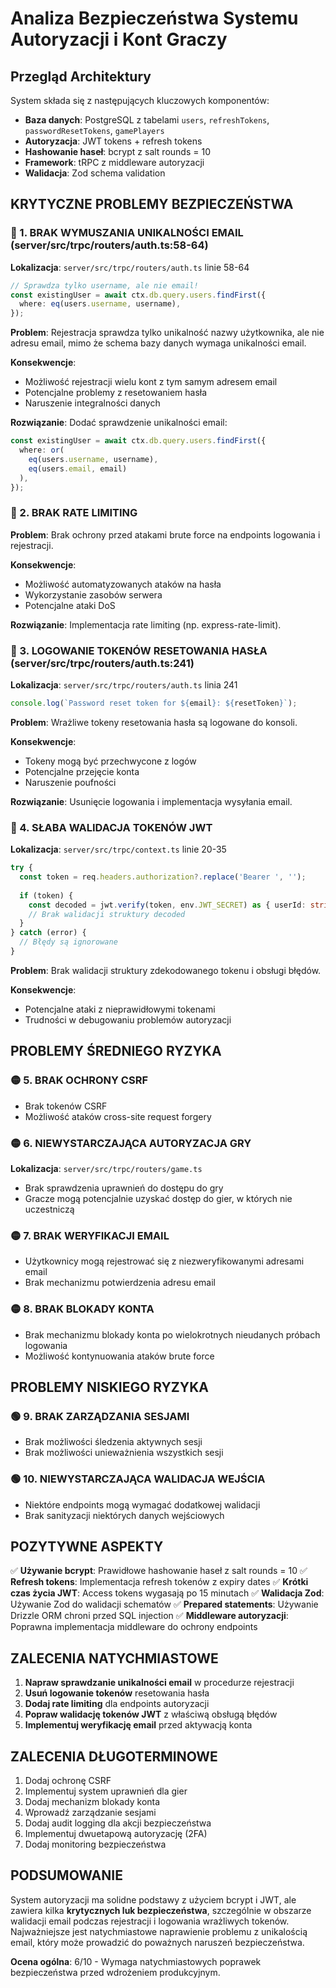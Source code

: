 # Analiza Bezpieczeństwa Systemu Autoryzacji i Kont Graczy

## Przegląd Architektury

System składa się z następujących kluczowych komponentów:
- **Baza danych**: PostgreSQL z tabelami `users`, `refreshTokens`, `passwordResetTokens`, `gamePlayers`
- **Autoryzacja**: JWT tokens + refresh tokens
- **Hashowanie haseł**: bcrypt z salt rounds = 10
- **Framework**: tRPC z middleware autoryzacji
- **Walidacja**: Zod schema validation

## KRYTYCZNE PROBLEMY BEZPIECZEŃSTWA

### 🔴 1. BRAK WYMUSZANIA UNIKALNOŚCI EMAIL (server/src/trpc/routers/auth.ts:58-64)

**Lokalizacja**: `server/src/trpc/routers/auth.ts` linie 58-64
```typescript
// Sprawdza tylko username, ale nie email!
const existingUser = await ctx.db.query.users.findFirst({
  where: eq(users.username, username),
});
```

**Problem**: Rejestracja sprawdza tylko unikalność nazwy użytkownika, ale nie adresu email, mimo że schema bazy danych wymaga unikalności email.

**Konsekwencje**:
- Możliwość rejestracji wielu kont z tym samym adresem email
- Potencjalne problemy z resetowaniem hasła
- Naruszenie integralności danych

**Rozwiązanie**: Dodać sprawdzenie unikalności email:
```typescript
const existingUser = await ctx.db.query.users.findFirst({
  where: or(
    eq(users.username, username),
    eq(users.email, email)
  ),
});
```

### 🔴 2. BRAK RATE LIMITING

**Problem**: Brak ochrony przed atakami brute force na endpoints logowania i rejestracji.

**Konsekwencje**:
- Możliwość automatyzowanych ataków na hasła
- Wykorzystanie zasobów serwera
- Potencjalne ataki DoS

**Rozwiązanie**: Implementacja rate limiting (np. express-rate-limit).

### 🔴 3. LOGOWANIE TOKENÓW RESETOWANIA HASŁA (server/src/trpc/routers/auth.ts:241)

**Lokalizacja**: `server/src/trpc/routers/auth.ts` linia 241
```typescript
console.log(`Password reset token for ${email}: ${resetToken}`);
```

**Problem**: Wrażliwe tokeny resetowania hasła są logowane do konsoli.

**Konsekwencje**:
- Tokeny mogą być przechwycone z logów
- Potencjalne przejęcie konta
- Naruszenie poufności

**Rozwiązanie**: Usunięcie logowania i implementacja wysyłania email.

### 🔴 4. SŁABA WALIDACJA TOKENÓW JWT

**Lokalizacja**: `server/src/trpc/context.ts` linie 20-35
```typescript
try {
  const token = req.headers.authorization?.replace('Bearer ', '');
  
  if (token) {
    const decoded = jwt.verify(token, env.JWT_SECRET) as { userId: string };
    // Brak walidacji struktury decoded
  }
} catch (error) {
  // Błędy są ignorowane
}
```

**Problem**: Brak walidacji struktury zdekodowanego tokenu i obsługi błędów.

**Konsekwencje**:
- Potencjalne ataki z nieprawidłowymi tokenami
- Trudności w debugowaniu problemów autoryzacji

## PROBLEMY ŚREDNIEGO RYZYKA

### 🟡 5. BRAK OCHRONY CSRF
- Brak tokenów CSRF
- Możliwość ataków cross-site request forgery

### 🟡 6. NIEWYSTARCZAJĄCA AUTORYZACJA GRY
**Lokalizacja**: `server/src/trpc/routers/game.ts`
- Brak sprawdzenia uprawnień do dostępu do gry
- Gracze mogą potencjalnie uzyskać dostęp do gier, w których nie uczestniczą

### 🟡 7. BRAK WERYFIKACJI EMAIL
- Użytkownicy mogą rejestrować się z niezweryfikowanymi adresami email
- Brak mechanizmu potwierdzenia adresu email

### 🟡 8. BRAK BLOKADY KONTA
- Brak mechanizmu blokady konta po wielokrotnych nieudanych próbach logowania
- Możliwość kontynuowania ataków brute force

## PROBLEMY NISKIEGO RYZYKA

### 🟢 9. BRAK ZARZĄDZANIA SESJAMI
- Brak możliwości śledzenia aktywnych sesji
- Brak możliwości unieważnienia wszystkich sesji

### 🟢 10. NIEWYSTARCZAJĄCA WALIDACJA WEJŚCIA
- Niektóre endpoints mogą wymagać dodatkowej walidacji
- Brak sanityzacji niektórych danych wejściowych

## POZYTYWNE ASPEKTY

✅ **Używanie bcrypt**: Prawidłowe hashowanie haseł z salt rounds = 10
✅ **Refresh tokens**: Implementacja refresh tokenów z expiry dates
✅ **Krótki czas życia JWT**: Access tokens wygasają po 15 minutach
✅ **Walidacja Zod**: Używanie Zod do walidacji schematów
✅ **Prepared statements**: Używanie Drizzle ORM chroni przed SQL injection
✅ **Middleware autoryzacji**: Poprawna implementacja middleware do ochrony endpoints

## ZALECENIA NATYCHMIASTOWE

1. **Napraw sprawdzanie unikalności email** w procedurze rejestracji
2. **Usuń logowanie tokenów** resetowania hasła
3. **Dodaj rate limiting** dla endpoints autoryzacji
4. **Popraw walidację tokenów JWT** z właściwą obsługą błędów
5. **Implementuj weryfikację email** przed aktywacją konta

## ZALECENIA DŁUGOTERMINOWE

1. Dodaj ochronę CSRF
2. Implementuj system uprawnień dla gier
3. Dodaj mechanizm blokady konta
4. Wprowadź zarządzanie sesjami
5. Dodaj audit logging dla akcji bezpieczeństwa
6. Implementuj dwuetapową autoryzację (2FA)
7. Dodaj monitoring bezpieczeństwa

## PODSUMOWANIE

System autoryzacji ma solidne podstawy z użyciem bcrypt i JWT, ale zawiera kilka **krytycznych luk bezpieczeństwa**, szczególnie w obszarze walidacji email podczas rejestracji i logowania wrażliwych tokenów. Najważniejsze jest natychmiastowe naprawienie problemu z unikalością email, który może prowadzić do poważnych naruszeń bezpieczeństwa.

**Ocena ogólna**: 6/10 - Wymaga natychmiastowych poprawek bezpieczeństwa przed wdrożeniem produkcyjnym.